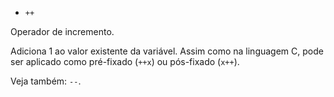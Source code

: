 * `++`

Operador de incremento.

Adiciona 1 ao valor existente da variável. Assim como na linguagem C, pode ser aplicado como
pré-fixado (`++x`) ou pós-fixado (`x++`).

Veja também: `--`.
